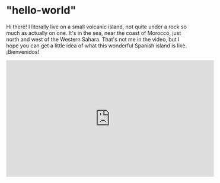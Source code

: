 # "hello-world"
Hi there!
I literally live on a small volcanic island, not quite under a rock so much as actually on one.
It's in the sea, near the coast of Morocco, just north and west of the Western Sahara. That's not me in the video, but I hope you can get a little idea of what this wonderful Spanish island is like. ¡Bienvenidos!

<iframe width="560" height="315" src="https://www.youtube.com/embed/a95RlkbC-wo" title="YouTube video player" frameborder="0" allow="accelerometer; autoplay; clipboard-write; encrypted-media; gyroscope; picture-in-picture" allowfullscreen></iframe>
